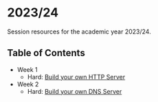 # 2023/24

Session resources for the academic year 2023/24.

## Table of Contents

- Week 1
    - Hard: [Build your own HTTP Server](./week1/hard/)
- Week 2
    - Hard: [Build your own DNS Server](./week2/hard/)

